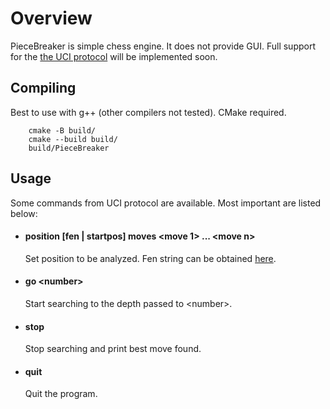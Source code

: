 # Overview

PieceBreaker is simple chess engine. It does not provide GUI. Full support for the [the UCI protocol](https://www.shredderchess.com/download/div/uci.zip) will be implemented soon.


## Compiling
Best to use with g++ (other compilers not tested). CMake required.

```
    cmake -B build/
    cmake --build build/
    build/PieceBreaker
```

## Usage
Some commands from UCI protocol are available. Most important are listed below:

  * #### position [fen <fenstring> | startpos] moves \<move 1\> ... \<move n\>
    Set position to be analyzed. Fen string can be obtained [here](https://lichess.org/editor).

  * #### go \<number\>
    Start searching to the depth passed to \<number\>.

  * #### stop
    Stop searching and print best move found.

  * #### quit
    Quit the program.